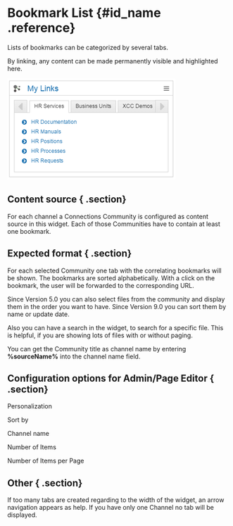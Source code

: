 # Bookmark List {#id_name .reference}

Lists of bookmarks can be categorized by several tabs.

By linking, any content can be made permanently visible and highlighted here.

![image](images/image062.png)

## Content source { .section}

For each channel a Connections Community is configured as content source in this widget. Each of those Communities have to contain at least one bookmark.

## Expected format { .section}

For each selected Community one tab with the correlating bookmarks will be shown. The bookmarks are sorted alphabetically. With a click on the bookmark, the user will be forwarded to the corresponding URL.

Since Version 5.0 you can also select files from the community and display them in the order you want to have. Since Version 9.0 you can sort them by name or update date.

Also you can have a search in the widget, to search for a specific file. This is helpful, if you are showing lots of files with or without paging.

You can get the Community title as channel name by entering **%sourceName%** into the channel name field.

## Configuration options for Admin/Page Editor { .section}

Personalization

Sort by

Channel name

Number of Items

Number of Items per Page

## Other { .section}

If too many tabs are created regarding to the width of the widget, an arrow navigation appears as help. If you have only one Channel no tab will be displayed.

